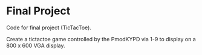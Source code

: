 # Final Project
Code for final project (TicTacToe).

Create a tictactoe game controlled by the PmodKYPD via 1-9 to display on a 800 x 600 VGA display.